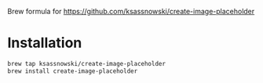 Brew formula for https://github.com/ksassnowski/create-image-placeholder

# Installation

```bash
brew tap ksassnowski/create-image-placeholder
brew install create-image-placeholder
```